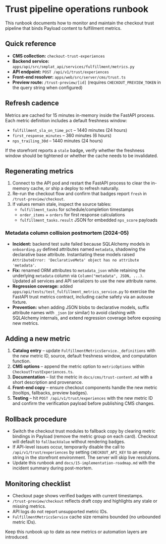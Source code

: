 # Trust pipeline operations runbook

This runbook documents how to monitor and maintain the checkout trust pipeline that binds Payload content to fulfillment metrics.

## Quick reference

- **CMS collection:** `checkout-trust-experiences`
- **Backend service:** `apps/api/src/smplat_api/services/fulfillment/metrics.py`
- **API endpoint:** `POST /api/v1/trust/experiences`
- **Front-end resolver:** `apps/web/src/server/cms/trust.ts`
- **Preview route:** `/trust-preview/[id]` (requires `CHECKOUT_PREVIEW_TOKEN` in the query string when configured)

## Refresh cadence

Metrics are cached for 15 minutes in-memory inside the FastAPI process. Each metric definition includes a default freshness window:

- `fulfillment_sla_on_time_pct` – 1440 minutes (24 hours)
- `first_response_minutes` – 360 minutes (6 hours)
- `nps_trailing_30d` – 1440 minutes (24 hours)

If the storefront reports a `stale` badge, verify whether the freshness window should be tightened or whether the cache needs to be invalidated.

## Regenerating metrics

1. Connect to the API pod and restart the FastAPI process to clear the in-memory cache, or ship a deploy to refresh naturally.
2. Re-run the checkout flow and confirm that badges report `fresh` in `/trust-preview/checkout`.
3. If values remain stale, inspect the source tables:
   - `fulfillment_tasks` for schedule/completion timestamps
   - `order_items` + `orders` for first response calculations
   - `fulfillment_tasks.result` JSON for embedded `nps_score` payloads

### Metadata column collision postmortem (2024-05)

- **Incident:** backend test suite failed because SQLAlchemy models in `onboarding.py` defined attributes named `metadata`, shadowing the declarative base attribute. Instantiating these models raised `AttributeError: 'DeclarativeMeta' object has no attribute 'metadata'`.
- **Fix:** renamed ORM attributes to `metadata_json` while retaining the underlying `metadata` column via `Column("metadata", JSON, ...)`. Updated all services and API serializers to use the new attribute name.
- **Regression coverage:** added `apps/api/tests/test_fulfillment_metrics_service.py` to exercise the FastAPI trust metrics contract, including cache safety via an autouse fixture.
- **Prevention:** when adding JSON blobs to declarative models, suffix attribute names with `_json` (or similar) to avoid clashing with SQLAlchemy internals, and extend regression coverage before exposing new metrics.

## Adding a new metric

1. **Catalog entry** – update `FulfillmentMetricsService._definitions` with the new metric ID, source, default freshness window, and computation function.
2. **CMS options** – append the metric option to `metricOptions` within `CheckoutTrustExperiences.ts`.
3. **Documentation** – list the metric in `docs/cms/trust-content.md` with a short description and provenance.
4. **Front-end copy** – ensure checkout components handle the new metric (tooltips, fallbacks, preview badges).
5. **Testing** – hit `POST /api/v1/trust/experiences` with the new metric ID and confirm the verification payload before publishing CMS changes.

## Rollback procedure

- Switch the checkout trust modules to fallback copy by clearing metric bindings in Payload (remove the metric group on each card). Checkout will default to `fallbackValue` without rendering badges.
- If API-level issues occur, temporarily disable the call to `/api/v1/trust/experiences` by setting `CHECKOUT_API_KEY` to an empty string in the storefront environment. The server will skip live resolutions.
- Update this runbook and `docs/15-implementation-roadmap.md` with the incident summary during post-mortem.

## Monitoring checklist

- Checkout page shows verified badges with current timestamps.
- `/trust-preview/checkout` reflects draft copy and highlights any stale or missing metrics.
- API logs do not report unsupported metric IDs.
- `FulfillmentMetricsService` cache size remains bounded (no unbounded metric IDs).

Keep this runbook up to date as new metrics or automation layers are introduced.
